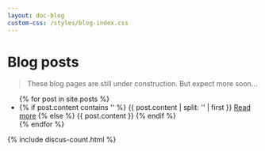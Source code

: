 ```yaml
---
layout: doc-blog
custom-css: /styles/blog-index.css
---
```

<h1> Blog posts </h1>

> These blog pages are still under construction.  But expect more soon...

<ul>
  {% for post in site.posts %}
	<li class="blog-item"  >
		<div class="blog-excerpt">
	{% if post.content contains '<!-- more -->' %}
			{{ post.content | split: '<!-- more -->' | first }}
			<a href="{{ post.url }}" title="Read more" class="btn btn-default">Read more</a>
	{% else %}
			{{ post.content }}
	{% endif %}
  		<a href="{{ post.url }}#disqus_thread" class="btn" title="Comments"></a>
		</div>   
	</li>
  {% endfor %}
</ul>

{% include discus-count.html %}
 